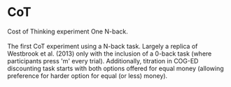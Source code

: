 # CoT
Cost of Thinking experiment One N-back.</br></br>
The first CoT experiment using a N-back task.
Largely a replica of Westbrook et al. (2013) only with the inclusion of a 0-back task (where participants press 'm' every trial).
Additionally, titration in COG-ED discounting task starts with both options offered for equal money (allowing preference for harder option for equal (or less) money).
